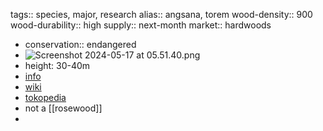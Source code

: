 tags:: species, major, research
alias:: angsana, torem
wood-density:: 900
wood-durability:: high
supply:: next-month
market:: hardwoods

- conservation:: endangered
- ![Screenshot 2024-05-17 at 05.51.40.png](https://peach-geographical-bat-397.mypinata.cloud/ipfs/QmcaugHmAVPwBHFJp9sG3k8xtN9aCtwELTZULX1PeYqRNh)
- height: 30-40m
- [info](http://www.plantsofasia.com/index/pterocarpus/0-151)
- [wiki](https://en.wikipedia.org/wiki/Pterocarpus_indicus)
- [tokopedia](https://www.tokopedia.com/tokomur4-1/bibit-angsana-bibit-stek-tanaman-angsana-pterocarpus-indicus?extParam=ivf%3Dfalse%26src%3Dsearch)
- not a [[rosewood]]
-